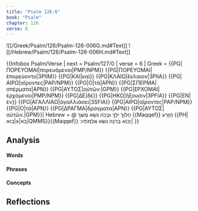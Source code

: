 ```yaml
---
title: "Psalm 126:6"
book: "Psalm"
chapter: 126
verse: 6
---
```

![[/Greek/Psalm/126/Psalm-126-006G.md#Text]]
![[/Hebrew/Psalm/126/Psalm-126-006H.md#Text]]

{{Infobox Psalm/Verse |
  next = Psalm/127/0 |
  verse = 6 |
  Greek = {{PG|ΠΟΡΕΥΟΜΑΙ|πορευόμενοι|PMP/NPM}} {{PG|ΠΟΡΕΥΟΜΑΙ|ἐπορεύοντο|3PIIM}} {{PG|ΚΑΙ|καὶ}} {{PG|ΚΛΑΙΩ|ἔκλαιον|3PIIA}} {{PG|ΑΙΡΩ|αἴροντες|PAP/NPM}} {{PG|Ο|τὰ|APN}} {{PG|ΣΠΕΡΜΑ|σπέρματα|APN}} {{PG|ΑΥΤΟΣ|αὐτῶν·|GPM}} {{PG|ΕΡΧΟΜΑΙ|ἐρχόμενοι|PMP/NPM}} {{PG|ΔΕ|δὲ}} {{PG|ΗΚΩ|ἥξουσιν|3PFIA}} {{PG|ΕΝ|ἐν}} {{PG|ΑΓΑΛΛΙΑΩ|ἀγαλλιάσει|3SFIA}} {{PG|ΑΙΡΩ|αἴροντες|PAP/NPM}} {{PG|Ο|τὰ|APN}} {{PG|ΔΡΑΓΜΑ|δράγματα|APN}} {{PG|ΑΥΤΟΣ|αὐτῶν.|GPM}}|
  Hebrew = @
הָלוֹךְ
יֵלֵךְ
וּבָכֹה
נֹשֵׂא
מֶשֶׁךְ
{{Maqqef}}
הַזָּרַע
{{PH|בוא|x|בֹּא|QMMS}}{{Maqqef}}
יָבוֹא
בְרִנָּה
נֹשֵׂא
אֲלֻמֹּתָיו
׃|
}}

## Analysis

#### Words

#### Phrases

#### Concepts

## Reflections
